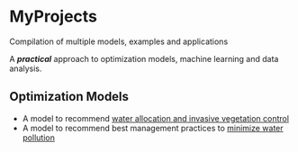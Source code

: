 # MyProjects
Compilation of multiple models, examples and applications

A <i><b>practical</b></i> approach to optimization models, machine learning and data analysis.

[water allocation and invasive vegetation control]: https://github.com/alminagorta/Systems-model-in-Wetlands-to-Allocate-water-and-Manage-Plant-Spread

[minimize water pollution]: https://github.com/alminagorta/SimpleOptimizationModel


## Optimization Models
* A model to recommend [water allocation and invasive vegetation control]
* A model to recommend best management practices to [minimize water pollution]
